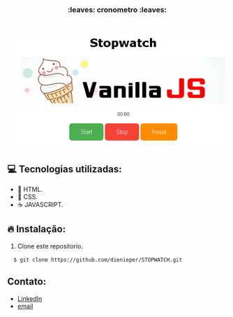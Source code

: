 <h3 align="center">
  :leaves: cronometro :leaves:
</h3>

<h1 align="center">
    <img alt="cronometro" src="./img/2.png"/>
    
</h1>

## :computer: Tecnologias utilizadas:

- 🥣 HTML.
- 🎃 CSS.
- ☕️ JAVASCRIPT.

## :fire: Instalação:

1. Clone este repositorio.

```sh
  $ git clone https://github.com/dienieper/STOPWATCH.git
```

## Contato:

- [LinkedIn](https://www.linkedin.com/in/dienieper-oliveira-98a7a4217/)
- [email](dienieper@outlook.com)
